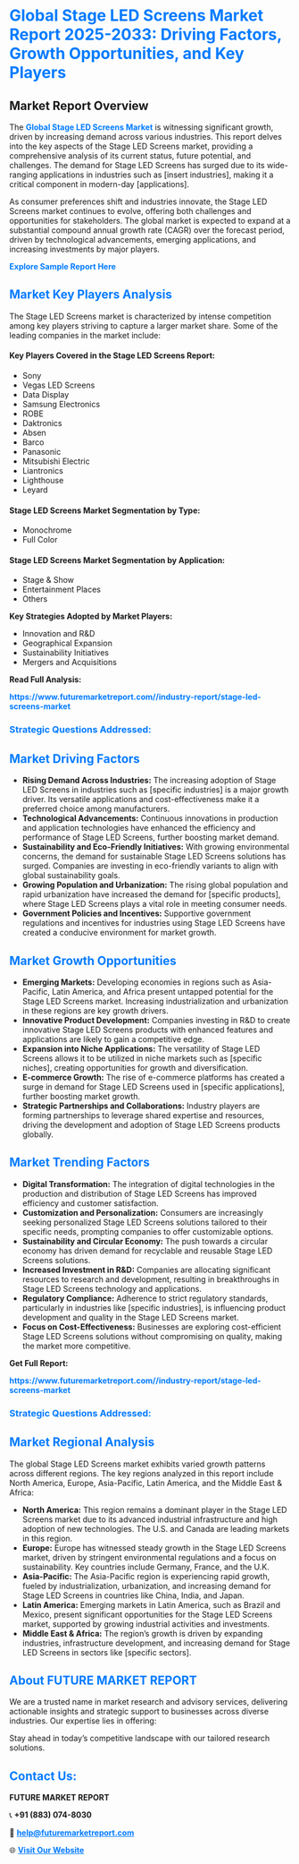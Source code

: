 <h1 style="color: #007BFF;">Global Stage LED Screens Market Report 2025-2033: Driving Factors, Growth Opportunities, and Key Players</h1>

<section id="overview">
<h2>Market Report Overview</h2>
<p>The <a href="https://www.futuremarketreport.com//industry-report/stage-led-screens-market" style="color: #007BFF; text-decoration: none;"><strong>Global Stage LED Screens Market</strong></a> is witnessing significant growth, driven by increasing demand across various industries. This report delves into the key aspects of the Stage LED Screens market, providing a comprehensive analysis of its current status, future potential, and challenges. The demand for Stage LED Screens has surged due to its wide-ranging applications in industries such as [insert industries], making it a critical component in modern-day [applications].</p>
<p>As consumer preferences shift and industries innovate, the Stage LED Screens market continues to evolve, offering both challenges and opportunities for stakeholders. The global market is expected to expand at a substantial compound annual growth rate (CAGR) over the forecast period, driven by technological advancements, emerging applications, and increasing investments by major players.</p>
</section>

<section id="overview">
<p><a href="https://www.futuremarketreport.com//request-sample/reportId=82402" style="color: #007BFF; text-decoration: none;"><strong>Explore Sample Report Here</strong></a></p>
</section>

<section id="key-players">
<h2 style="color: #007BFF;">Market Key Players Analysis</h2>
<p>The Stage LED Screens market is characterized by intense competition among key players striving to capture a larger market share. Some of the leading companies in the market include:</p>
<h4>Key Players Covered in the Stage LED Screens Report:</h4>
<ul><li>Sony</li><li>Vegas LED Screens</li><li>Data Display</li><li>Samsung Electronics</li><li>ROBE</li><li>Daktronics</li><li>Absen</li><li>Barco</li><li>Panasonic</li><li>Mitsubishi Electric</li><li>Liantronics</li><li>Lighthouse</li><li>Leyard</li></ul>
<h4>Stage LED Screens Market Segmentation by Type:</h4>
<ul><li>Monochrome</li><li>Full Color</li></ul>

<h4>Stage LED Screens Market Segmentation by Application:</h4>
<ul><li>Stage &amp; Show</li><li>Entertainment Places</li><li>Others</li></ul>
<p><strong>Key Strategies Adopted by Market Players:</strong></p>
<ul>
<li>Innovation and R&D</li>
<li>Geographical Expansion</li>
<li>Sustainability Initiatives</li>
<li>Mergers and Acquisitions</li>
</ul>
</section>

<section>
<p><strong>Read Full Analysis: </strong></p><a href="https://www.futuremarketreport.com//industry-report/stage-led-screens-market" style="color: #007BFF; text-decoration: none;"><strong>https://www.futuremarketreport.com//industry-report/stage-led-screens-market</strong></a>
<h3 style="color: #007BFF;">Strategic Questions Addressed:</h3>
</section>

<section id="driving-factors">
<h2 style="color: #007BFF;">Market Driving Factors</h2>
<ul>
<li><strong>Rising Demand Across Industries:</strong> The increasing adoption of Stage LED Screens in industries such as [specific industries] is a major growth driver. Its versatile applications and cost-effectiveness make it a preferred choice among manufacturers.</li>
<li><strong>Technological Advancements:</strong> Continuous innovations in production and application technologies have enhanced the efficiency and performance of Stage LED Screens, further boosting market demand.</li>
<li><strong>Sustainability and Eco-Friendly Initiatives:</strong> With growing environmental concerns, the demand for sustainable Stage LED Screens solutions has surged. Companies are investing in eco-friendly variants to align with global sustainability goals.</li>
<li><strong>Growing Population and Urbanization:</strong> The rising global population and rapid urbanization have increased the demand for [specific products], where Stage LED Screens plays a vital role in meeting consumer needs.</li>
<li><strong>Government Policies and Incentives:</strong> Supportive government regulations and incentives for industries using Stage LED Screens have created a conducive environment for market growth.</li>
</ul>
</section>

<section id="growth-opportunities">
<h2 style="color: #007BFF;">Market Growth Opportunities</h2>
<ul>
<li><strong>Emerging Markets:</strong> Developing economies in regions such as Asia-Pacific, Latin America, and Africa present untapped potential for the Stage LED Screens market. Increasing industrialization and urbanization in these regions are key growth drivers.</li>
<li><strong>Innovative Product Development:</strong> Companies investing in R&D to create innovative Stage LED Screens products with enhanced features and applications are likely to gain a competitive edge.</li>
<li><strong>Expansion into Niche Applications:</strong> The versatility of Stage LED Screens allows it to be utilized in niche markets such as [specific niches], creating opportunities for growth and diversification.</li>
<li><strong>E-commerce Growth:</strong> The rise of e-commerce platforms has created a surge in demand for Stage LED Screens used in [specific applications], further boosting market growth.</li>
<li><strong>Strategic Partnerships and Collaborations:</strong> Industry players are forming partnerships to leverage shared expertise and resources, driving the development and adoption of Stage LED Screens products globally.</li>
</ul>
</section>

<section id="trending-factors">
<h2 style="color: #007BFF;">Market Trending Factors</h2>
<ul>
<li><strong>Digital Transformation:</strong> The integration of digital technologies in the production and distribution of Stage LED Screens has improved efficiency and customer satisfaction.</li>
<li><strong>Customization and Personalization:</strong> Consumers are increasingly seeking personalized Stage LED Screens solutions tailored to their specific needs, prompting companies to offer customizable options.</li>
<li><strong>Sustainability and Circular Economy:</strong> The push towards a circular economy has driven demand for recyclable and reusable Stage LED Screens solutions.</li>
<li><strong>Increased Investment in R&D:</strong> Companies are allocating significant resources to research and development, resulting in breakthroughs in Stage LED Screens technology and applications.</li>
<li><strong>Regulatory Compliance:</strong> Adherence to strict regulatory standards, particularly in industries like [specific industries], is influencing product development and quality in the Stage LED Screens market.</li>
<li><strong>Focus on Cost-Effectiveness:</strong> Businesses are exploring cost-efficient Stage LED Screens solutions without compromising on quality, making the market more competitive.</li>
</ul>
</section>

<section>
<p><strong>Get Full Report: </strong></p><a href="https://www.futuremarketreport.com//industry-report/stage-led-screens-market" style="color: #007BFF; text-decoration: none;"><strong>https://www.futuremarketreport.com//industry-report/stage-led-screens-market</strong></a>
<h3 style="color: #007BFF;">Strategic Questions Addressed:</h3>
</section>


<section id="regional-analysis">
<h2 style="color: #007BFF;">Market Regional Analysis</h2>
<p>The global Stage LED Screens market exhibits varied growth patterns across different regions. The key regions analyzed in this report include North America, Europe, Asia-Pacific, Latin America, and the Middle East & Africa:</p>
<ul>
<li><strong>North America:</strong> This region remains a dominant player in the Stage LED Screens market due to its advanced industrial infrastructure and high adoption of new technologies. The U.S. and Canada are leading markets in this region.</li>
<li><strong>Europe:</strong> Europe has witnessed steady growth in the Stage LED Screens market, driven by stringent environmental regulations and a focus on sustainability. Key countries include Germany, France, and the U.K.</li>
<li><strong>Asia-Pacific:</strong> The Asia-Pacific region is experiencing rapid growth, fueled by industrialization, urbanization, and increasing demand for Stage LED Screens in countries like China, India, and Japan.</li>
<li><strong>Latin America:</strong> Emerging markets in Latin America, such as Brazil and Mexico, present significant opportunities for the Stage LED Screens market, supported by growing industrial activities and investments.</li>
<li><strong>Middle East & Africa:</strong> The region’s growth is driven by expanding industries, infrastructure development, and increasing demand for Stage LED Screens in sectors like [specific sectors].</li>
</ul>
</section>

<footer>
<h2 style="color: #007BFF;">About FUTURE MARKET REPORT</h2>
<p>We are a trusted name in market research and advisory services, delivering actionable insights and strategic support to businesses across diverse industries. Our expertise lies in offering:</p>

<p>Stay ahead in today’s competitive landscape with our tailored research solutions.</p>

<h2 style="color: #007BFF;">Contact Us:</h2>
<p><strong>FUTURE MARKET REPORT</strong></p>
<p>📞 <strong>+91 (883) 074-8030</strong></p>
<p>📧 <strong><a href="mailto:help@futuremarketreport.com" style="color: #007BFF;">help@futuremarketreport.com</a></strong></p>
<p>🌐 <strong><a href="https://www.futuremarketreport.com/" style="color: #007BFF;">Visit Our Website</a></strong></p>
</footer>